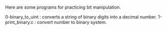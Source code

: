 Here are some programs for practicing bit manipulation.

0-binary_to_uint : converts a string of binary digits into a decimal number.
1-print_binary.c : convert number to binary system.
